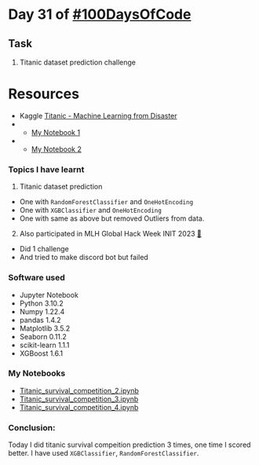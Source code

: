 # Day 31 of [#100DaysOfCode](https://twitter.com/Param3021/status/1544261582565568512)

## Task
1. Titanic dataset prediction challenge

# Resources
- Kaggle [Titanic - Machine Learning from Disaster](https://www.kaggle.com/competitions/titanic/)
- - [My Notebook 1](https://www.kaggle.com/code/param302/titanic-survival-competition-2)
- - [My Notebook 2](https://www.kaggle.com/code/param302/titanic-survival-competition-3)


### Topics I have learnt
1. Titanic dataset prediction
- One with `RandomForestClassifier` and `OneHotEncoding`
- One with `XGBClassifier` and `OneHotEncoding`
- One with same as above but removed Outliers from data.

2. Also participated in MLH Global Hack Week INIT 2023 [🔗](https://ghw.mlh.io/)
- Did 1 challenge
- And tried to make discord bot but failed

### Software used
- Jupyter Notebook
- Python 3.10.2
- Numpy 1.22.4
- pandas 1.4.2
- Matplotlib 3.5.2
- Seaborn 0.11.2
- scikit-learn 1.1.1
- XGBoost 1.6.1

### My Notebooks
- [Titanic_survival_competition_2.ipynb](./Titanic_survival_competition_2.ipynb)
- [Titanic_survival_competition_3.ipynb](./Titanic_survival_competition_3.ipynb)
- [Titanic_survival_competition_4.ipynb](./Titanic_survival_competition_4.ipynb)

### Conclusion:
Today I did titanic survival compeition prediction 3 times, one time I scored better. I have used `XGBClassifier`, `RandomForestClassifier`.